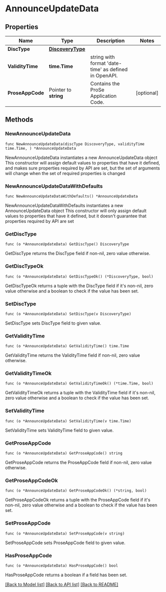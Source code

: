# AnnounceUpdateData

## Properties

Name | Type | Description | Notes
------------ | ------------- | ------------- | -------------
**DiscType** | [**DiscoveryType**](DiscoveryType.md) |  | 
**ValidityTime** | **time.Time** | string with format &#39;date-time&#39; as defined in OpenAPI. | 
**ProseAppCode** | Pointer to **string** | Contains the ProSe Application Code. | [optional] 

## Methods

### NewAnnounceUpdateData

`func NewAnnounceUpdateData(discType DiscoveryType, validityTime time.Time, ) *AnnounceUpdateData`

NewAnnounceUpdateData instantiates a new AnnounceUpdateData object
This constructor will assign default values to properties that have it defined,
and makes sure properties required by API are set, but the set of arguments
will change when the set of required properties is changed

### NewAnnounceUpdateDataWithDefaults

`func NewAnnounceUpdateDataWithDefaults() *AnnounceUpdateData`

NewAnnounceUpdateDataWithDefaults instantiates a new AnnounceUpdateData object
This constructor will only assign default values to properties that have it defined,
but it doesn't guarantee that properties required by API are set

### GetDiscType

`func (o *AnnounceUpdateData) GetDiscType() DiscoveryType`

GetDiscType returns the DiscType field if non-nil, zero value otherwise.

### GetDiscTypeOk

`func (o *AnnounceUpdateData) GetDiscTypeOk() (*DiscoveryType, bool)`

GetDiscTypeOk returns a tuple with the DiscType field if it's non-nil, zero value otherwise
and a boolean to check if the value has been set.

### SetDiscType

`func (o *AnnounceUpdateData) SetDiscType(v DiscoveryType)`

SetDiscType sets DiscType field to given value.


### GetValidityTime

`func (o *AnnounceUpdateData) GetValidityTime() time.Time`

GetValidityTime returns the ValidityTime field if non-nil, zero value otherwise.

### GetValidityTimeOk

`func (o *AnnounceUpdateData) GetValidityTimeOk() (*time.Time, bool)`

GetValidityTimeOk returns a tuple with the ValidityTime field if it's non-nil, zero value otherwise
and a boolean to check if the value has been set.

### SetValidityTime

`func (o *AnnounceUpdateData) SetValidityTime(v time.Time)`

SetValidityTime sets ValidityTime field to given value.


### GetProseAppCode

`func (o *AnnounceUpdateData) GetProseAppCode() string`

GetProseAppCode returns the ProseAppCode field if non-nil, zero value otherwise.

### GetProseAppCodeOk

`func (o *AnnounceUpdateData) GetProseAppCodeOk() (*string, bool)`

GetProseAppCodeOk returns a tuple with the ProseAppCode field if it's non-nil, zero value otherwise
and a boolean to check if the value has been set.

### SetProseAppCode

`func (o *AnnounceUpdateData) SetProseAppCode(v string)`

SetProseAppCode sets ProseAppCode field to given value.

### HasProseAppCode

`func (o *AnnounceUpdateData) HasProseAppCode() bool`

HasProseAppCode returns a boolean if a field has been set.


[[Back to Model list]](../README.md#documentation-for-models) [[Back to API list]](../README.md#documentation-for-api-endpoints) [[Back to README]](../README.md)


